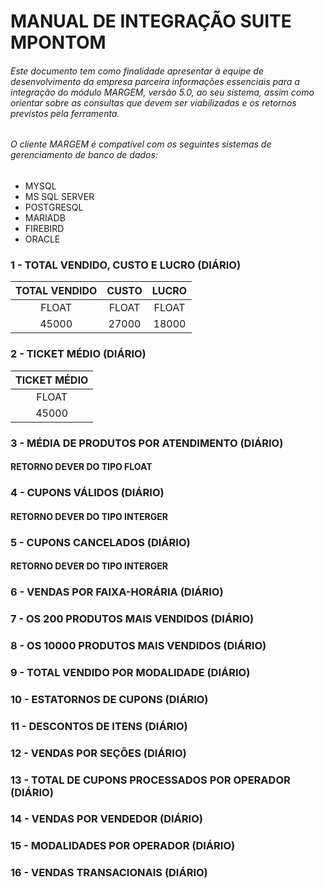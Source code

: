 # MANUAL DE INTEGRAÇÃO SUITE MPONTOM

###### Este documento tem como finalidade apresentar à equipe de desenvolvimento da empresa parceira informações essenciais para a integração do módulo MARGEM, versão 5.0, ao seu sistema, assim como orientar sobre as consultas que devem ser viabilizadas e os retornos previstos pela ferramenta.

###### O cliente MARGEM é compatível com os seguintes sistemas de gerenciamento de banco de dados:
 - MYSQL
 - MS SQL SERVER
 - POSTGRESQL
 - MARIADB
 - FIREBIRD
 - ORACLE

### 1 - TOTAL VENDIDO, CUSTO E LUCRO (DIÁRIO)

| TOTAL VENDIDO | CUSTO | LUCRO |
| :---: | :---: | :---: |
| FLOAT | FLOAT | FLOAT |
| 45000 | 27000 | 18000 |

### 2 - TICKET MÉDIO (DIÁRIO)

| TICKET MÉDIO |
| :---: |
| FLOAT |
| 45000 |

### 3 - MÉDIA DE PRODUTOS POR ATENDIMENTO (DIÁRIO)
#### RETORNO DEVER DO TIPO FLOAT

### 4 - CUPONS VÁLIDOS (DIÁRIO)
#### RETORNO DEVER DO TIPO INTERGER

### 5 - CUPONS CANCELADOS (DIÁRIO)
#### RETORNO DEVER DO TIPO INTERGER

### 6 - VENDAS POR FAIXA-HORÁRIA (DIÁRIO)

### 7 - OS 200 PRODUTOS MAIS VENDIDOS (DIÁRIO)

### 8 - OS 10000 PRODUTOS MAIS VENDIDOS (DIÁRIO)

### 9 - TOTAL VENDIDO POR MODALIDADE (DIÁRIO)

### 10 - ESTATORNOS DE CUPONS (DIÁRIO)

### 11 - DESCONTOS DE ITENS (DIÁRIO)

### 12 - VENDAS POR SEÇÕES (DIÁRIO)

### 13 - TOTAL DE CUPONS PROCESSADOS POR OPERADOR (DIÁRIO)

### 14 - VENDAS POR VENDEDOR (DIÁRIO)

### 15 - MODALIDADES POR OPERADOR (DIÁRIO)

### 16 - VENDAS TRANSACIONAIS (DIÁRIO)